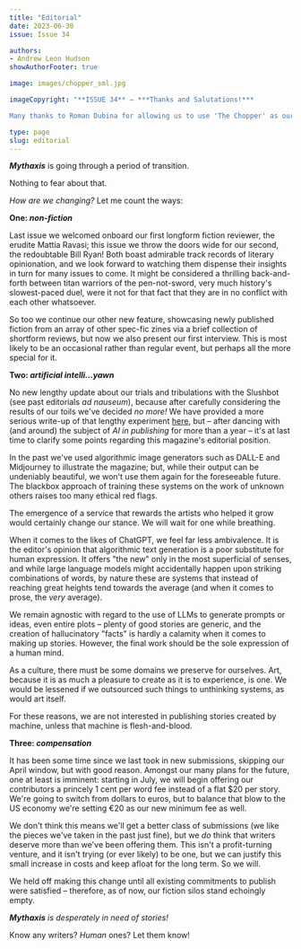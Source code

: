 ```yaml
---
title: "Editorial"
date: 2023-06-30
issue: Issue 34

authors:
- Andrew Leon Hudson
showAuthorFooter: true

image: images/chopper_sml.jpg

imageCopyright: "**ISSUE 34** – ***Thanks and Salutations!***

Many thanks to Roman Dubina for allowing us to use 'The Chopper' as our issue's cover! You can see more of Roman's work at [Deviant Art](https://www.deviantart.com/romandubina)."

type: page
slug: editorial
---
```


***Mythaxis*** is going through a period of transition. 

Nothing to fear about that.

*How are we changing?* Let me count the ways:

**One: *non-fiction***

Last issue we welcomed onboard our first longform fiction reviewer, the erudite Mattia Ravasi; this issue we throw the doors wide for our second, the redoubtable Bill Ryan! Both boast admirable track records of literary opinionation, and we look forward to watching them dispense their insights in turn for many issues to come. It might be considered a thrilling back-and-forth between titan warriors of the pen-not-sword, very much history's slowest-paced duel, were it not for that fact that they are in no conflict with each other whatsoever.

So too we continue our other new feature, showcasing newly published fiction from an array of other spec-fic zines via a brief collection of shortform reviews, but now we also present our first interview. This is most likely to be an occasional rather than regular event, but perhaps all the more special for it.

**Two: *artificial intelli...yawn***

No new lengthy update about our trials and tribulations with the Slushbot (see past editorials *ad nauseum*), because after carefully considering the results of our toils we've decided *no more!* We have provided a more serious write-up of that lengthy experiment [here](https://mythaxis.co.uk/issue-34/artificial-artificial-intelligence.html), but – after dancing with (and around) the subject of *AI in publishing* for more than a year – it's at last time to clarify some points regarding this magazine's editorial position.

In the past we've used algorithmic image generators such as DALL-E and Midjourney to illustrate the magazine; but, while their output can be undeniably beautiful, we won't use them again for the foreseeable future. The blackbox approach of training these systems on the work of unknown others raises too many ethical red flags.

The emergence of a service that rewards the artists who helped it grow would certainly change our stance. We will wait for one while breathing.

When it comes to the likes of ChatGPT, we feel far less ambivalence. It is the editor's opinion that algorithmic text generation is a poor substitute for human expression. It offers "the new" only in the most superficial of senses, and while large language models might accidentally happen upon striking combinations of words, by nature these are systems that instead of reaching great heights tend towards the average (and when it comes to prose, the *very* average).

We remain agnostic with regard to the use of LLMs to generate prompts or ideas, even entire plots – plenty of good stories are generic, and the creation of hallucinatory "facts" is hardly a calamity when it comes to making up stories. However, the final work should be the sole expression of a human mind.

As a culture, there must be some domains we preserve for ourselves. Art, because it is as much a pleasure to create as it is to experience, is one. We would be lessened if we outsourced such things to unthinking systems, as would art itself. 

For these reasons, we are not interested in publishing stories created by machine, unless that machine is flesh-and-blood.

**Three: *compensation***

It has been some time since we last took in new submissions, skipping our April window, but with good reason. Amongst our many plans for the future, one at least is imminent: starting in July, we will begin offering our contributors a princely 1 cent per word fee instead of a flat $20 per story. We're going to switch from dollars to euros, but to balance that blow to the US economy we're setting €20 as our new minimum fee as well.

We don't think this means we'll get a better class of submissions (we like the pieces we've taken in the past just fine), but we *do* think that writers deserve more than we've been offering them. This isn't a profit-turning venture, and it isn't trying (or ever likely) to be one, but we can justify this small increase in costs and keep afloat for the long term. So we will.

We held off making this change until all existing commitments to publish were satisfied – therefore, as of now, our fiction silos stand echoingly empty.

***Mythaxis*** *is desperately in need of stories!*

Know any writers? *Human* ones? Let them know!
